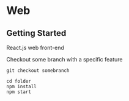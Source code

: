 # Web

## Getting Started

React.js web front-end


Checkout some branch with a specific feature

`git checkout somebranch`

```
cd folder
npm install
npm start
```

